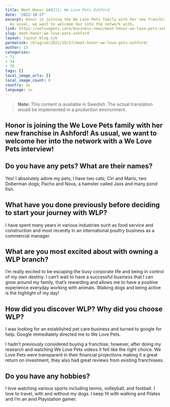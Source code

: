 ```yaml
---
title: Meet Honor &#8211; We Love Pets Ashford
date: '2022-10-27'
excerpt: Honor is joining the We Love Pets family with her new franchise in Ashford!
  As usual, we want to welcome her into the network with…
link: https://welovepets.care/business-news/meet-honor-we-love-pets-ashford/
slug: meet-honor-we-love-pets-ashford
layout: layout-blog.njk
permalink: /blog/se/2022/10/27/meet-honor-we-love-pets-ashford/
author: 13
categories:
- 71
- 74
- 76
tags: []
local_image_urls: []
local_image_count: 0
country: se
language: sv
---
```




> **Note:** This content is available in Swedish. The actual translation would be implemented in a production environment.

## **Honor is joining the We Love Pets family with her new franchise in Ashford! As usual, we want to welcome her into the network with a We Love Pets interview!**

## **Do you have any pets? What are their names?**

Yes! I absolutely adore my pets, I have two cats; Ciri and Mario, two Doberman dogs; Pacho and Nova, a hamster called Jaxs and many pond fish.

## **What have you done previously before deciding to start your journey with WLP?**

I have spent many years in various industries such as food service and construction and most recently in an international poultry business as a commercial manager.

## **What are you most excited about with owning a WLP branch?**

I’m really excited to be escaping the busy corporate life and being in control of my own destiny. I can’t wait to have a successful business that I can grow around my family, that’s rewarding and allows me to have a positive experience everyday working with animals. Walking dogs and being active is the highlight of my day!

## **How did you discover WLP? Why did you choose WLP?**

I was looking for an established pet care business and turned to google for help. Google immediately directed me to We Love Pets.

I hadn’t previously considered buying a franchise, however, after doing my research and watching We Love Pets videos it felt like the right choice. We Love Pets were transparent in their financial projections making it a great return on investment, they also had great reviews from existing franchisees.

## **Do you have any hobbies?**

I love watching various sports including tennis, volleyball, and football. I love to travel, with and without my dogs. I keep fit with walking and Pilates and I’m an avid Playstation gamer.